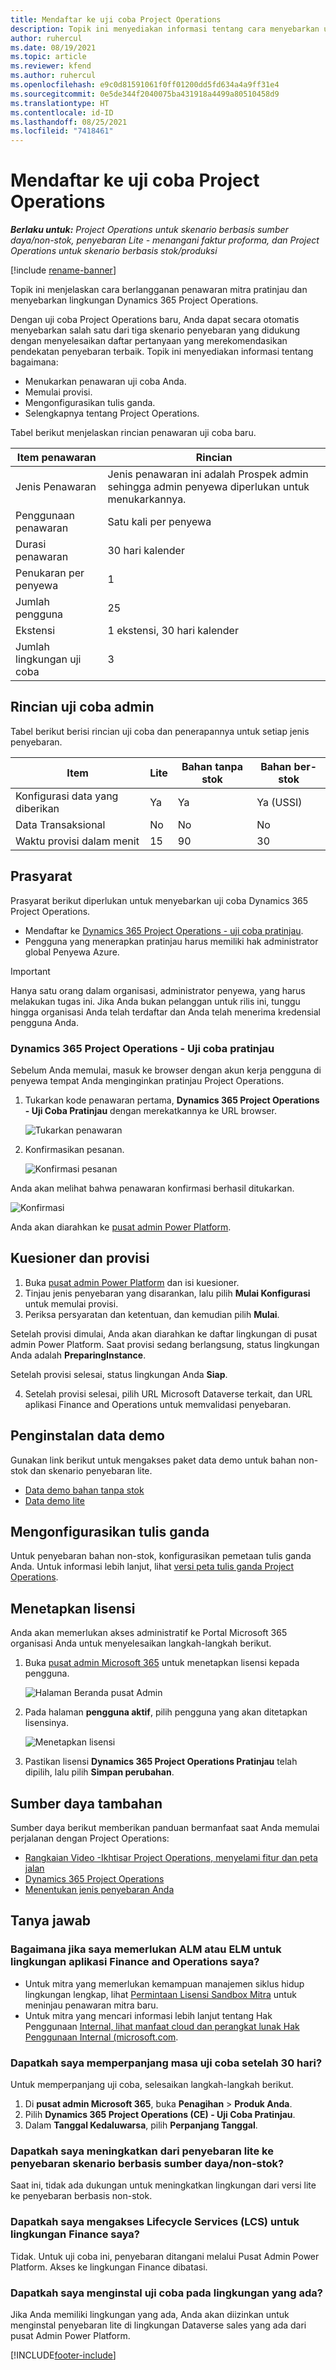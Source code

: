 ```yaml
---
title: Mendaftar ke uji coba Project Operations
description: Topik ini menyediakan informasi tentang cara menyebarkan uji coba Dynamics 365 Project Operations.
author: ruhercul
ms.date: 08/19/2021
ms.topic: article
ms.reviewer: kfend
ms.author: ruhercul
ms.openlocfilehash: e9c0d81591061f0ff01200dd5fd634a4a9ff31e4
ms.sourcegitcommit: 0e5de344f2040075ba431918a4499a80510458d9
ms.translationtype: HT
ms.contentlocale: id-ID
ms.lasthandoff: 08/25/2021
ms.locfileid: "7418461"
---
```

# <a name="sign-up-for-project-operations-trials"></a>Mendaftar ke uji coba Project Operations 

_**Berlaku untuk:** Project Operations untuk skenario berbasis sumber daya/non-stok, penyebaran Lite - menangani faktur proforma, dan Project Operations untuk skenario berbasis stok/produksi_ 

[!include [rename-banner](~/includes/cc-data-platform-banner.md)]

Topik ini menjelaskan cara berlangganan penawaran mitra pratinjau dan menyebarkan lingkungan Dynamics 365 Project Operations.

Dengan uji coba Project Operations baru, Anda dapat secara otomatis menyebarkan salah satu dari tiga skenario penyebaran yang didukung dengan menyelesaikan daftar pertanyaan yang merekomendasikan pendekatan penyebaran terbaik. Topik ini menyediakan informasi tentang bagaimana:

- Menukarkan penawaran uji coba Anda.
- Memulai provisi.
- Mengonfigurasikan tulis ganda.
- Selengkapnya tentang Project Operations. 

Tabel berikut menjelaskan rincian penawaran uji coba baru.

| **Item penawaran**               | **Rincian**                                  |
|------------------------------|----------------------------------------------|
| Jenis Penawaran                   | Jenis penawaran ini adalah Prospek admin sehingga admin penyewa diperlukan untuk menukarkannya. |
| Penggunaan penawaran                    | Satu kali per penyewa                          |
| Durasi penawaran               | 30 hari kalender                             |
| Penukaran per penyewa       | 1                                            |
| Jumlah pengguna              | 25                                           |
| Ekstensi                    | 1 ekstensi, 30 hari kalender               |
| Jumlah lingkungan uji coba | 3                                            |


## <a name="admin-trial-details"></a>Rincian uji coba admin
Tabel berikut berisi rincian uji coba dan penerapannya untuk setiap jenis penyebaran.

| **Item**                      | **Lite**                                     | **Bahan tanpa stok** | **Bahan ber-stok** |
|-------------------------------|----------------------------------------------|---------------------------|-----------------------|
| Konfigurasi data yang diberikan           | Ya                                          | Ya                       | Ya (USSI)            |
| Data Transaksional            | No                                           | No                        | No                    |
| Waktu provisi dalam menit  | 15                                           | 90                        | 30                    |
 
## <a name="prerequisites"></a>Prasyarat
Prasyarat berikut diperlukan untuk menyebarkan uji coba Dynamics 365 Project Operations.

- Mendaftar ke [Dynamics 365 Project Operations - uji coba pratinjau](https://www.aka.ms/try-po).
- Pengguna yang menerapkan pratinjau harus memiliki hak administrator global Penyewa Azure.

> [!IMPORTANT]
> Hanya satu orang dalam organisasi, administrator penyewa, yang harus melakukan tugas ini. Jika Anda bukan pelanggan untuk rilis ini, tunggu hingga organisasi Anda telah terdaftar dan Anda telah menerima kredensial pengguna Anda.

### <a name="dynamics-365-project-operations---preview-trial"></a>Dynamics 365 Project Operations - Uji coba pratinjau 

Sebelum Anda memulai, masuk ke browser dengan akun kerja pengguna di penyewa tempat Anda menginginkan pratinjau Project Operations.

1. Tukarkan kode penawaran pertama, **Dynamics 365 Project Operations - Uji Coba Pratinjau** dengan merekatkannya ke URL browser.

    ![Tukarkan penawaran](./media/16RedeemFirstOfferNew.png)

2. Konfirmasikan pesanan.

    ![Konfirmasi pesanan](./media/17ConfirmOrderNew.png)

  Anda akan melihat bahwa penawaran konfirmasi berhasil ditukarkan.

   ![Konfirmasi](./media/18OrderConfirmationNew.png)

  Anda akan diarahkan ke [pusat admin Power Platform](https://admin.powerplatform.microsoft.com/projectoperationstrial).

## <a name="questionnaire-and-provisioning"></a>Kuesioner dan provisi

1.  Buka [pusat admin Power Platform](https://admin.powerplatform.com/projectoperationstrial) dan isi kuesioner.  
2.  Tinjau jenis penyebaran yang disarankan, lalu pilih **Mulai Konfigurasi** untuk memulai provisi.
3.  Periksa persyaratan dan ketentuan, dan kemudian pilih **Mulai**.

   Setelah provisi dimulai, Anda akan diarahkan ke daftar lingkungan di pusat admin Power Platform. Saat provisi sedang berlangsung, status lingkungan Anda adalah **PreparingInstance**.
 
  Setelah provisi selesai, status lingkungan Anda **Siap**.
 
4.  Setelah provisi selesai, pilih URL Microsoft Dataverse terkait, dan URL aplikasi Finance and Operations untuk memvalidasi penyebaran.

## <a name="demo-data-installation"></a>Penginstalan data demo

Gunakan link berikut untuk mengakses paket data demo untuk bahan non-stok dan skenario penyebaran lite. 
- [Data demo bahan tanpa stok](resource-apply-pro-setup-config-data.md)
- [Data demo lite](lite-apply-demo-setup-config-data.md)

## <a name="configuring-dual-write"></a>Mengonfigurasikan tulis ganda
Untuk penyebaran bahan non-stok, konfigurasikan pemetaan tulis ganda Anda. Untuk informasi lebih lanjut, lihat [versi peta tulis ganda Project Operations](resource-dual-write-maps.md).

## <a name="assign-licenses"></a>Menetapkan lisensi

Anda akan memerlukan akses administratif ke Portal Microsoft 365 organisasi Anda untuk menyelesaikan langkah-langkah berikut.

1. Buka [pusat admin Microsoft 365](https://portal.office.com/) untuk menetapkan lisensi kepada pengguna.

   ![Halaman Beranda pusat Admin](./media/14AdminPortal.png)

2. Pada halaman **pengguna aktif**, pilih pengguna yang akan ditetapkan lisensinya.

   ![Menetapkan lisensi](./media/15AssignLicenses.png)

3. Pastikan lisensi **Dynamics 365 Project Operations Pratinjau**  telah dipilih, lalu pilih **Simpan perubahan**.

## <a name="additional-resources"></a>Sumber daya tambahan

Sumber daya berikut memberikan panduan bermanfaat saat Anda memulai perjalanan dengan Project Operations:

- [Rangkaian Video -Ikhtisar Project Operations, menyelami fitur dan peta jalan](https://youtube.com/playlist?list=PLcakwueIHoT_LJ3Fr1tHnkPk5lioqE6uH)
- [Dynamics 365 Project Operations](/learn/modules/examine-dynamics-365-project-operations/)
- [Menentukan jenis penyebaran Anda](determine-deployment-type.md)

## <a name="frequently-asked-questions"></a>Tanya jawab

### <a name="what-if-i-require-alm-or-elm-for-my-finance-and-operations-apps-environment"></a>Bagaimana jika saya memerlukan ALM atau ELM untuk lingkungan aplikasi Finance and Operations saya?

- Untuk mitra yang memerlukan kemampuan manajemen siklus hidup lingkungan lengkap, lihat [Permintaan Lisensi Sandbox Mitra](https://experience.dynamics.com/requestlicense) untuk meninjau penawaran mitra baru. 
- Untuk mitra yang mencari informasi lebih lanjut tentang Hak Penggunaan [Internal, lihat manfaat cloud dan perangkat lunak Hak Penggunaan Internal (microsoft.com](https://partner.microsoft.com/membership/internal-use-software).

### <a name="can-i-extend-my-trial-beyond-30-days"></a>Dapatkah saya memperpanjang masa uji coba setelah 30 hari?
Untuk memperpanjang uji coba, selesaikan langkah-langkah berikut.

1. Di **pusat admin Microsoft 365**, buka **Penagihan** > **Produk Anda**.
2. Pilih **Dynamics 365 Project Operations (CE) - Uji Coba Pratinjau**.
3. Dalam **Tanggal Kedaluwarsa**, pilih **Perpanjang Tanggal**.

### <a name="can-i-upgrade-from-the-lite-deployment-to-the-resourcenon-stocked-based-scenario-deployment"></a>Dapatkah saya meningkatkan dari penyebaran lite ke penyebaran skenario berbasis sumber daya/non-stok?
Saat ini, tidak ada dukungan untuk meningkatkan lingkungan dari versi lite ke penyebaran berbasis non-stok.

### <a name="can-i-access-lifecycle-services-lcs-for-my-finance-environments"></a>Dapatkah saya mengakses Lifecycle Services (LCS) untuk lingkungan Finance saya?  
Tidak. Untuk uji coba ini, penyebaran ditangani melalui Pusat Admin Power Platform. Akses ke lingkungan Finance dibatasi.

### <a name="can-i-install-my-trial-on-an-existing-environment"></a>Dapatkah saya menginstal uji coba pada lingkungan yang ada?
Jika Anda memiliki lingkungan yang ada, Anda akan diizinkan untuk menginstal penyebaran lite di lingkungan Dataverse sales yang ada dari pusat Admin Power Platform.

[!INCLUDE[footer-include](../includes/footer-banner.md)]
